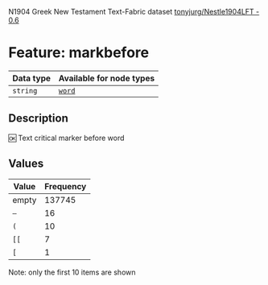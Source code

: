 <p>N1904 Greek New Testament Text-Fabric dataset <a href="https://github.com/tonyjurg/Nestle1904LFT">tonyjurg/Nestle1904LFT - 0.6</a></p>

<h1>Feature: markbefore</h1>

<table>
<thead>
<tr>
  <th>Data type</th>
  <th>Available for node types</th>
</tr>
</thead>
<tbody>
<tr>
  <td><code>string</code></td>
  <td><A HREF="featurebynodetype.md#word"><code>word</code></A></td>
</tr>
</tbody>
</table>

<h2>Description</h2>

<p>🆗 Text critical marker before word</p>

<h2>Values</h2>

<table>
<thead>
<tr>
  <th>Value</th>
  <th>Frequency</th>
</tr>
</thead>
<tbody>
<tr>
  <td>empty</td>
  <td>137745</td>
</tr>
<tr>
  <td><code>—</code></td>
  <td>16</td>
</tr>
<tr>
  <td><code>(</code></td>
  <td>10</td>
</tr>
<tr>
  <td><code>[[</code></td>
  <td>7</td>
</tr>
<tr>
  <td><code>[</code></td>
  <td>1</td>
</tr>
</tbody>
</table>

<p>Note: only the first 10 items are shown</p>
